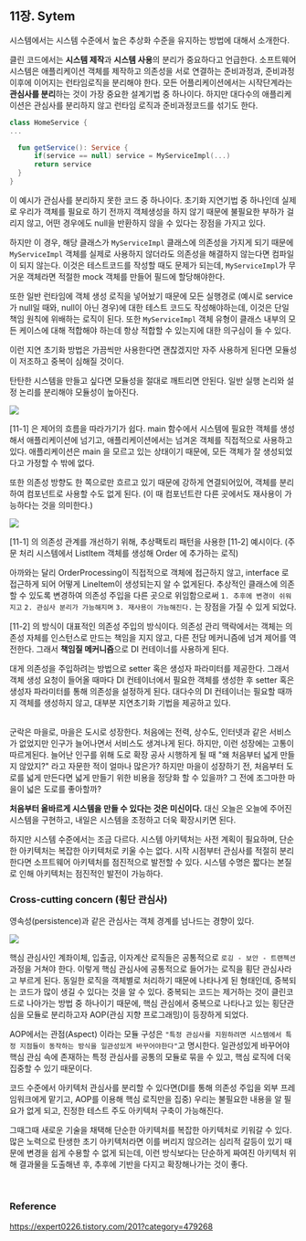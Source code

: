 ## 11장. Sytem

시스템에서는 시스템 수준에서 높은 추상화 수준을 유지하는 방법에 대해서 소개한다.

클린 코드에서는 **시스템 제작**과 **시스템 사용**의 분리가 중요하다고 언급한다. 소프트웨어 시스템은 애플리케이션 객체를 제작하고 의존성을 서로 연결하는 준비과정과, 준비과정 이후에 이어지는 런타임로직을 분리해야 한다. 모든 어플리케이션에서는 시작단계라는 **관심사를 분리**하는 것이 가장 중요한 설계기법 중 하나이다. 하지만 대다수의 애플리케이션은 관심사를 분리하지 않고 런타임 로직과 준비과정코드를 섞기도 한다.

```kotlin
class HomeService {
...

  fun getService(): Service {
      if(service == null) service = MyServiceImpl(...)
      return service
  }
}
```

이 예시가 관심사를 분리하지 못한 코드 중 하나이다. 초기화 지연기법 중 하나인데 실제로 우리가 객체를 필요로 하기 전까지 객체생성을 하지 않기 때문에 불필요한 부하가 걸리지 않고, 어떤 경우에도 null을 반환하지 않을 수 있다는 장점을 가지고 있다. 

하지만 이 경우, 해당 클래스가 `MyServiceImpl` 클래스에 의존성을 가지게 되기 때문에 `MyServiceImpl` 객체를 실제로 사용하지 않더라도 의존성을 해결하지 않는다면 컴파일이 되지 않는다. 이것은 테스트코드를 작성할 때도 문제가 되는데, `MyServiceImpl`가 무거운 객체라면 적절한 mock 객체를 만들어 필드에 할당해야한다. 

또한 일반 런타임에 객체 생성 로직을 넣어놨기 때문에 모든 실행경로 (예시로 service가 null일 때와, null이 아닌 경우)에 대한 테스트 코드도 작성해야하는데, 이것은 단일 책임 원칙에 위배하는 로직이 된다. 또한 `MyServiceImpl` 객체 유형이 클래스 내부의 모든 케이스에 대해 적합해야 하는데 항상 적합할 수 있는지에 대한 의구심이 들 수 있다. 

이런 지연 초기화 방법은 가끔씩만 사용한다면 괜찮겠지만 자주 사용하게 된다면 모듈성이 저조하고 중복이 심해질 것이다. 

탄탄한 시스템을 만들고 싶다면 모듈성을 절대로 깨트리면 안된다. 일반 실행 논리와 설정 논리를 분리해야 모듈성이 높아진다. 


![](https://images.velog.io/images/jshme/post/91d122b9-cc62-4384-9dcf-424d1b062522/image.png)

[11-1] 은 제어의 흐름을 따라가기가 쉽다. main 함수에서 시스템에 필요한 객체를 생성해서 애플리케이션에 넘기고, 애플리케이션에서는 넘겨온 객체를 직접적으로 사용하고 있다. 애플리케이션은 main 을 모르고 있는 상태이기 때문에, 모든 객체가 잘 생성되었다고 가정할 수 밖에 없다. 

또한 의존성 방향도 한 쪽으로만 흐르고 있기 때문에 강하게 연결되어있어, 객체를 분리하여 컴포넌트로 사용할 수도 없게 된다. (이 때 컴포넌트란 다른 곳에서도 재사용이 가능하다는 것을 의미한다.)

![](https://images.velog.io/images/jshme/post/8e13f1fb-d0ef-4223-a447-2394d3704053/image.png)

[11-1] 의 의존성 관계를 개선하기 위해, 추상팩토리 패턴을 사용한 [11-2] 예시이다. (주문 처리 시스템에서 ListItem 객체를 생성해 Order 에 추가하는 로직) 

아까와는 달리 OrderProcessing이 직접적으로 객체에 접근하지 않고, interface 로 접근하게 되어 어떻게 LineItem이 생성되는지 알 수 없게된다. 추상적인 클래스에 의존할 수 있도록 변경하여 의존성 주입을 다른 곳으로 위임함으로써 `1. 추후에 변경이 쉬워지고` `2. 관심사 분리가 가능해지며` `3. 재사용이 가능해진다.` 는 장점을 가질 수 있게 되었다. 

[11-2] 의 방식이 대표적인 의존성 주입의 방식이다. 의존성 관리 맥락에서는 객체는 의존성 자체를 인스턴스로 만드는 책임을 지지 않고, 다른 전담 메커니즘에 넘겨 제어를 역전한다. 그래서 **책임질 메커니즘**으로 DI 컨테이너를 사용하게 된다. 

대게 의존성을 주입하려는 방법으로 setter 혹은 생성자 파라미터를 제공한다. 그래서 객체 생성 요청이 들어올 때마다 DI 컨테이너에서 필요한 객체를 생성한 후 setter 혹은 생성자 파라미터를 통해 의존성을 설정하게 된다. 대다수의 DI 컨테이너는 필요할 때까지 객체를 생성하지 않고, 대부분 지연초기화 기법을 제공하고 있다.

<br>
군락은 마을로, 마을은 도시로 성장한다. 처음에는 전력, 상수도, 인터넷과 같은 서비스가 없었지만 인구가 늘어나면서 서비스도 생겨나게 된다. 하지만, 이런 성장에는 고통이 따르게된다. 늘어난 인구를 위해 도로 확장 공사 시행하게 될 때 "왜 처음부터 넓게 만들지 않았지?" 라고 자문한 적이 얼마나 많은가? 하지만 마을이 성장하기 전, 처음부터 도로를 넓게 만든다면 넓게 만들기 위한 비용을 정당화 할 수 있을까? 그 전에 조그마한 마을이 넓은 도로를 좋아할까?

**처음부터 올바르게 시스템을 만들 수 있다는 것은 미신이다.** 대신 오늘은 오늘에 주어진 시스템을 구현하고, 내일은 시스템을 조정하고 더욱 확장시키면 된다. 

하지만 시스템 수준에서는 조금 다르다. 시스템 아키텍처는 사전 계획이 필요하며, 단순한 아키텍처는 복잡한 아키텍처로 키울 수는 없다. 시작 시점부터 관심사를 적절히 분리한다면 소프트웨어 아키텍처를 점진적으로 발전할 수 있다. 시스템 수명은 짧다는 본질로 인해 아키텍처는 점진적인 발전이 가능하다.


### Cross-cutting concern (횡단 관심사)
영속성(persistence)과 같은 관심사는 객체 경계를 넘나드는 경향이 있다. 

![](https://images.velog.io/images/jshme/post/902aab67-6499-4de1-8d97-19f078cb20f7/image.png)

핵심 관심사인 계좌이체, 입출금, 이자계산 로직들은 공통적으로 `로깅 - 보안 - 트랜젝션` 과정을 거쳐야 한다. 이렇게 핵심 관심사에 공통적으로 들어가는 로직을 횡단 관심사라고 부르게 된다. 동일한 로직을 객체별로 처리하기 때문에 나타나게 된 형태인데, 중복되는 코드가 많이 생길 수 있다는 것을 알 수 있다. 중복되는 코드는 제거하는 것이 클린코드로 나아가는 방법 중 하나이기 때문에, 핵심 관심에서 중복으로 나타나고 있는 횡단관심을 모듈로 분리하고자 AOP(관심 지향 프로그래밍)이 등장하게 되었다.

AOP에서는 관점(Aspect) 이라는 모듈 구성은 `"특정 관심사를 지원하려면 시스템에서 특정 지점들이 동작하는 방식을 일관성있게 바꾸어야한다"`고 명시한다. 일관성있게 바꾸어야 핵심 관심 속에 존재하는 특정 관심사를 공통의 모듈로 묶을 수 있고, 핵심 로직에 더욱 집중할 수 있기 때문이다.

코드 수준에서 아키텍처 관심사를 분리할 수 있다면(DI를 통해 의존성 주입을 외부 프레임워크에게 맡기고, AOP를 이용해 핵심 로직만을 집중) 우리는 불필요한 내용을 알 필요가 없게 되고, 진정한 테스트 주도 아키텍처 구축이 가능해진다. 

그때그때 새로운 기술을 채택해 단순한 아키텍처를 복잡한 아키텍처로 키워갈 수 있다. 많은 노력으로 탄생한 초기 아키텍처라면 이를 버리지 않으려는 심리적 갈등이 있기 때문에 변경을 쉽게 수용할 수 없게 되는데, 이런 방식보다는 단순하게 짜여진 아키텍처 위해 결과물을 도출해낸 후, 추후에 기반을 다지고 확장해나가는 것이 좋다.

<br>

### Reference
https://expert0226.tistory.com/201?category=479268
